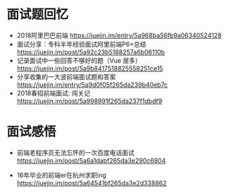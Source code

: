 # 面试题回忆

- 2018阿里巴巴前端 <https://juejin.im/entry/5a968ba56fb9a06340524128>
- 面试分享：专科半年经验面试阿里前端P6+总结 <https://juejin.im/post/5a92c23b5188257a6b06110b>
- 记录面试中一些回答不够好的题（Vue 居多）<https://juejin.im/post/5a9b8417518825558251ce15>
- 分享收集的一大波前端面试题和答案 <https://juejin.im/entry/5a9d0f05f265da239b40eb7c>
- 2018春招前端面试: 闯关记 <https://juejin.im/post/5a998991f265da237f1dbdf9>

# 面试感悟

- 前端老程序员无法忘怀的一次百度电话面试 <https://juejin.im/post/5a6a1dabf265da3e290c6804>

- 16年毕业的前端er在杭州求职ing <https://juejin.im/post/5a64541bf265da3e2d338862>
